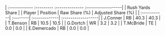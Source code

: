 | :------------ :--------- :-------------- :------------------|
|                       Rush Yards Share                      |
| Player      | Position | Raw Share (%) | Adjusted Share (%) |
| :-----------| :--------| :-------------| :------------------|
| J.Conner    | RB       | 40.3          | 40.3               |
| T.Benson    | RB       | 10.5          | 10.5               |
| G.Dortch    | WR       | 3.2           | 3.2                |
| T.McBride   | TE       | 0.0           | 0.0                |
| E.Demercado | RB       | 0.0           | 0.0                |